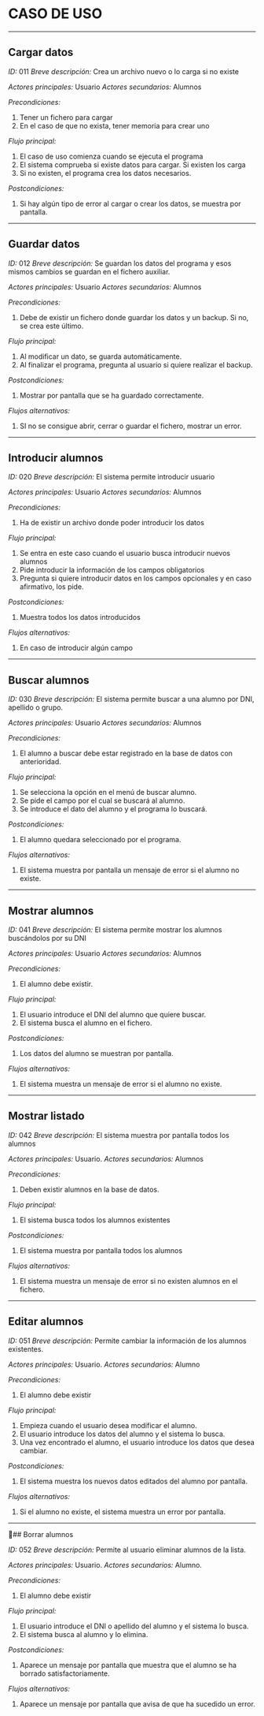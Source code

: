 # CASO DE USO
***
## Cargar datos

*ID:* 011
*Breve descripción:* Crea un archivo nuevo o lo carga si no existe

*Actores principales:* Usuario
*Actores secundarios:* Alumnos

*Precondiciones:*
1. Tener un fichero para cargar
2. En el caso de que no exista, tener memoria para crear uno

*Flujo principal:*
1. El caso de uso comienza cuando se ejecuta el programa
2. El sistema comprueba si existe datos para cargar. Si existen los carga
3. Si no existen, el programa crea los datos necesarios.

*Postcondiciones:*
1. Si hay algún tipo de error al cargar o crear los datos, se muestra por pantalla.
***
## Guardar datos

*ID:* 012
*Breve descripción:* Se guardan los datos del programa y esos mismos cambios se guardan en el fichero auxiliar.

*Actores principales:* Usuario
*Actores secundarios:* Alumnos

*Precondiciones:*
1. Debe de existir un fichero donde guardar los datos y un backup. Si no, se crea este último.

*Flujo principal:*
1. Al modificar un dato, se guarda automáticamente.
2. Al finalizar el programa, pregunta al usuario si quiere realizar el backup.

*Postcondiciones:*
1. Mostrar por pantalla que se ha guardado correctamente.

*Flujos alternativos:*
1. SI no se consigue abrir, cerrar o guardar el fichero, mostrar un error.
***
## Introducir alumnos

*ID:* 020
*Breve descripción:* El sistema permite introducir usuario

*Actores principales:* Usuario
*Actores secundarios:* Alumnos

*Precondiciones:*
1. Ha de existir un archivo donde poder introducir los datos

*Flujo principal:*
1. Se entra en este caso cuando el usuario busca introducir nuevos alumnos
2. Pide introducir la información de los campos obligatorios
3. Pregunta si quiere introducir datos en los campos opcionales y en caso afirmativo, los pide.

*Postcondiciones:*
1. Muestra todos los datos introducidos

*Flujos alternativos:*
1. En caso de introducir algún campo
***
## Buscar alumnos

*ID:* 030
*Breve descripción:* El sistema permite buscar a una alumno por DNI, apellido o grupo.

*Actores principales:* Usuario
*Actores secundarios:* Alumnos

*Precondiciones:*
1. El alumno a buscar debe estar registrado en la base de datos con anterioridad.

*Flujo principal:*
1. Se selecciona la opción en el menú de buscar alumno.
2. Se pide el campo por el cual se buscará al alumno.
3. Se introduce el dato del alumno y el programa lo buscará.

*Postcondiciones:*
1. El alumno quedara seleccionado por el programa.

*Flujos alternativos:*
1. El sistema muestra por pantalla un mensaje de error si el alumno no existe.
***
## Mostrar alumnos

*ID:* 041
*Breve descripción:* El sistema permite mostrar los alumnos buscándolos por su DNI

*Actores principales:* Usuario
*Actores secundarios:* Alumnos

*Precondiciones:*
1. El alumno debe existir.

*Flujo principal:*
1. El usuario introduce el DNI del alumno que quiere buscar.
2. El sistema busca el alumno en el fichero.

*Postcondiciones:*
1. Los datos del alumno se muestran por pantalla.

*Flujos alternativos:*
1. El sistema muestra un mensaje de error si el alumno no existe.    
***
## Mostrar listado

*ID:* 042
*Breve descripción:* El sistema muestra por pantalla todos los alumnos

*Actores principales:* Usuario.
*Actores secundarios:* Alumnos

*Precondiciones:*
1. Deben existir alumnos en la base de datos.

*Flujo principal:*
1. El sistema busca todos los alumnos existentes

*Postcondiciones:*
1. El sistema muestra por pantalla todos los alumnos

*Flujos alternativos:*
1. El sistema muestra un mensaje de error si no existen alumnos en el fichero.
***
## Editar alumnos

*ID:* 051
*Breve descripción:* Permite cambiar la información de los alumnos existentes.

*Actores principales:* Usuario.
*Actores secundarios:* Alumno

*Precondiciones:*
1. El alumno debe existir

*Flujo principal:*
  1. Empieza cuando el usuario desea modificar el alumno.
  2. El usuario introduce los datos del alumno y el sistema lo busca.
  3. Una vez encontrado el alumno, el usuario introduce los datos que desea cambiar.

*Postcondiciones:*
1. El sistema muestra los nuevos datos editados del alumno por pantalla.

*Flujos alternativos:*
1. Si el alumno no existe, el sistema muestra un error por pantalla.
***
## Borrar alumnos

*ID:* 052
*Breve descripción:* Permite al usuario eliminar alumnos de la lista.

*Actores principales:* Usuario.
*Actores secundarios:* Alumno.

*Precondiciones:*
1. El alumno debe existir

*Flujo principal:*
1. El usuario introduce el DNI o apellido del alumno y el sistema lo busca.
2. El sistema busca al alumno y lo elimina.

*Postcondiciones:*
1. Aparece un mensaje por pantalla que muestra que el alumno se ha borrado satisfactoriamente.

*Flujos alternativos:*
1. Aparece un mensaje por pantalla que avisa de que ha sucedido un error.
